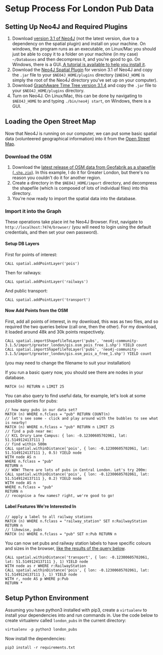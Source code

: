 # Setup Process For London Pub Data

## Setting Up Neo4J and Required Plugins

1. Download [version 3.1 of Neo4J](https://neo4j.com/download/other-releases/) (not the latest version, due to a dependency on the spatial plugin) and install on your machine. On windows, the program runs as an executable, on Linux/Mac you should just be able to copy it to a folder on your machine (in my case) `~/Databases` and then decompress it, and you're good to go. On Windows, there is a GUI.[ A tutorial is available to help you install it](https://neo4j.com/docs/operations-manual/current/installation/).
2. Download the [Neo4J Spatial Plugin](https://github.com/neo4j-contrib/spatial/releases) for version 3.1 of Neo4J and copy the `.jar` file to your `$NEO4J_HOME/plugins` directory (`$NEO4J_HOME` is simply the root of the Neo4J directory you've set up on your computer).
3. Download [GraphAware Time Tree version 3.1.4](https://products.graphaware.com/?dir=timetree) and copy the `.jar` file to your `$NEO4J_HOME/plugins` directory.
4. Turn on Neo4J. On Linux/Mac, this can be done by navigating to `$NEO4J_HOME` to and typing `./bin/neo4j start`, on Windows, there is a GUI.

## Loading the Open Street Map

Now that Neo4J is running on our computer, we can put some basic spatial data (volunteered geographical information) into it from the [Open Street Map](https://www.openstreetmap.org/).

### Download the OSM

1. Download the [latest release of OSM data from Geofabrik as a shapefile (`.shp.zip`)](http://download.geofabrik.de/europe/great-britain.html). In this example, I do it for Greater London, but there's no reason you couldn't do it for another region.
2. Create a directory in the `$NEO4J_HOME/import` directory, and decompress the shapefile (which is composed of lots of individual files) into this directory.
3. You're now ready to import the spatial data into the database.

### Import it into the Graph

These operations take place int he Neo4J Browser. First, navigate to `http://localhost:7474/browser/` (you will need to login using the default credentials, and then set your own password).

#### Setup DB Layers

First for points of interest:

    CALL spatial.addPointLayer('pois')

Then for railways:

    CALL spatial.addPointLayer('railways')

And public transport:

    CALL spatial.addPointLayer('transport')

#### Now Add Points from the OSM

First, add all points of interest, in my download, this was as two files, and so required the two queries below (call one, then the other). For my download, it loaded around 48k and 30k points respectively.

    CALL spatial.importShapefileToLayer('pubs', 'neo4j-community-3.1.5/import/greater_london/gis.osm_pois_free_1.shp') YIELD count
    CALL spatial.importShapefileToLayer('pubs', 'neo4j-community-3.1.5/import/greater_london/gis.osm_pois_a_free_1.shp') YIELD count

(you may need to change the filename to suit your installation)

If you run a basic query now, you should see there are nodes in your database.

    MATCH (n) RETURN n LIMIT 25

You can also query to find useful data, for example, let's look at some possible queries for pubs:

    // how many pubs in our data set?
    MATCH (n) WHERE n.fclass = "pub" RETURN COUNT(n)
    // let's see some - click and play around with the bubbles to see what is nearby!
    MATCH (n) WHERE n.fclass = "pub" RETURN n LIMIT 25
    // find a pub near me:
    // KCL Drury Lane Campus: { lon: -0.12300605702061, lat: 51.5149124137111 }
    // find within 500m
    CALL spatial.withinDistance('pois', { lon: -0.12300605702061, lat: 51.5149124137111 }, 0.5) YIELD node
    WITH node AS n
    WHERE n.fclass = "pub"
    RETURN n
    // WOW! There are lots of pubs in Central London. Let's try 200m:
    CALL spatial.withinDistance('pois', { lon: -0.12300605702061, lat: 51.5149124137111 }, 0.2) YIELD node
    WITH node AS n
    WHERE n.fclass = "pub"
    RETURN n
    // recognise a few names? right, we're good to go!

#### Label Features We're Interested In

    // apply a label to all railway stations
    MATCH (n) WHERE n.fclass = "railway_station" SET n:RailwayStation RETURN n
    // likewise, pubs
    MATCH (n) WHERE n.fclass = "pub" SET n:Pub RETURN n

You can now set pubs and railway station labels to have specific colours and sizes in the browser, [like the results of the query below](images/pubs_and_stations_near_KCL.png).

    CALL spatial.withinDistance('transport', { lon: -0.12300605702061, lat: 51.5149124137111 }, 1) YIELD node
    WITH node as r WHERE r:RailwayStation
    CALL spatial.withinDistance('pois', { lon: -0.12300605702061, lat: 51.5149124137111 }, 1) YIELD node
    WITH r, node AS p WHERE p:Pub
    RETURN *

## Setup Python Environment

Assuming you have python3 installed with pip3, create a `virtualenv` to install your dependencies into and run commands in. Use the code below to create virtualenv called `london_pubs` in the current directory:

    virtualenv -p python3 london_pubs

Now install the dependencies:

    pip3 install -r requirements.txt

